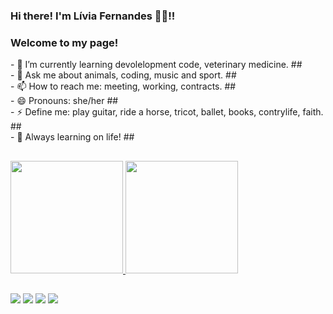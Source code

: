 ### Hi there! I'm Lívia Fernandes 👋😀!! 
### Welcome to my page!

<div> - 🌱 I’m currently learning devolelopment code, veterinary medicine. ## </div>
<div>- 💬 Ask me about animals, coding, music and sport. ## </div>
<div>- 📫 How to reach me: meeting, working, contracts. ## </div>
<div>- 😄 Pronouns: she/her ## </div>
<div>- ⚡ Define me: play guitar, ride a horse, tricot, ballet, books, contrylife, faith. ##  </div>
<div>- 🌼 Always learning on life! ## </div>

##
 <div>
  <a href="https://www.hackerrank.com/livisnandes">
  <img height="180em" src="https://github-readme-stats.vercel.app/api?username=livisnandes&show_icons=true&theme=onedark&include_all_commits=true&count_private=true&count_private=true"/>
  <img height="180em" src="https://github-readme-stats.vercel.app/api/top-langs/?username=livisnandes&layout=compact&langs_count=7&theme=onedark"/>
</div>

   ##
 
<div> 
  <a href="https://www.linkedin.com/in/livifernandes/" target="_blank"><img src="https://img.shields.io/badge/-LinkedIn-%230077B5?style=for-the-badge&logo=linkedin&logoColor=white" target="_blank"></a> 
   <a href = "mailto:liviafg.ml@gmail.com"><img src="https://img.shields.io/badge/-Gmail-%23333?style=for-the-badge&logo=gmail&logoColor=white" target="_blank"></a>
  <a href="https://instagram.com/liviafg.ml" target="_blank"><img src="https://img.shields.io/badge/-Instagram-%23E4405F?style=for-the-badge&logo=instagram&logoColor=white" target="_blank"></a>
 <a href="" target="_blank"><img src="https://img.shields.io/badge/Slack-4A154B?style=for-the-badge&logo=slack&logoColor=white" target="_blank"></a> 

 </div>



